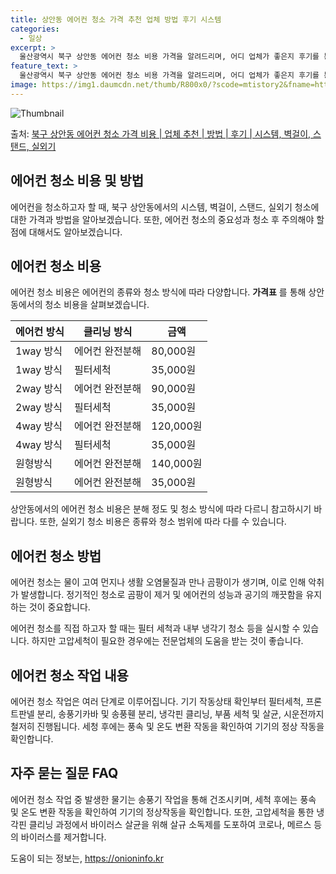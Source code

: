```yaml
---
title: 상안동 에어컨 청소 가격 추천 업체 방법 후기 시스템
categories:
  - 일상
excerpt: >
  울산광역시 북구 상안동 에어컨 청소 비용 가격을 알려드리며, 어디 업체가 좋은지 후기를 통해 알아보겠습니다. 현재 글에서는 시스템, 벽걸이, 스탠드, 실외기 각각에 대해 청소 비용이 나와 있으니 참고하시면 되겠습니다. 에어컨 분해 청소 방법 보기 👈 클릭셀프 에어컨 청소 방법 보기👈 클릭북구 상안동 에어컨 청소 비용시스템에어컨 방식클리닝방식금액1way 방식에어컨 완전분해80,000원1way 방식에어컨 필터세척35,000원2way 방식에어컨 완전분해90,000원2way 방식에어컨 필터세척35,000원4way 방식에어컨 완전분해120,000원4way 방식에어컨 필터세척35,000원원형방식에어컨 완전분해140,000원원형방식에어컨 필터세척35,000원에어컨 청소 견적 샘플 보기 👈 클릭에어컨 냄새의 원인에어컨..
feature_text: >
  울산광역시 북구 상안동 에어컨 청소 비용 가격을 알려드리며, 어디 업체가 좋은지 후기를 통해 알아보겠습니다. 현재 글에서는 시스템, 벽걸이, 스탠드, 실외기 각각에 대해 청소 비용이 나와 있으니 참고하시면 되겠습니다. 에어컨 분해 청소 방법 보기 👈 클릭셀프 에어컨 청소 방법 보기👈 클릭북구 상안동 에어컨 청소 비용시스템에어컨 방식클리닝방식금액1way 방식에어컨 완전분해80,000원1way 방식에어컨 필터세척35,000원2way 방식에어컨 완전분해90,000원2way 방식에어컨 필터세척35,000원4way 방식에어컨 완전분해120,000원4way 방식에어컨 필터세척35,000원원형방식에어컨 완전분해140,000원원형방식에어컨 필터세척35,000원에어컨 청소 견적 샘플 보기 👈 클릭에어컨 냄새의 원인에어컨..
image: https://img1.daumcdn.net/thumb/R800x0/?scode=mtistory2&fname=https%3A%2F%2Fblog.kakaocdn.net%2Fdn%2FbVOMh6%2FbtsHxBwI65p%2FVFAAXFuYXYXdkPBDCD8wbk%2Fimg.webp
---
```


![Thumbnail](https://img1.daumcdn.net/thumb/R800x0/?scode=mtistory2&fname=https%3A%2F%2Fblog.kakaocdn.net%2Fdn%2FbVOMh6%2FbtsHxBwI65p%2FVFAAXFuYXYXdkPBDCD8wbk%2Fimg.webp)

<p>출처: <a href="https://onioninfo.kr/entry/%EB%B6%81%EA%B5%AC-%EC%83%81%EC%95%88%EB%8F%99-%EC%97%90%EC%96%B4%EC%BB%A8-%EC%B2%AD%EC%86%8C-%EA%B0%80%EA%B2%A9-%EB%B9%84%EC%9A%A9-%EC%97%85%EC%B2%B4-%EC%B6%94%EC%B2%9C-%EB%B0%A9%EB%B2%95-%ED%9B%84%EA%B8%B0-%EC%8B%9C%EC%8A%A4%ED%85%9C-%EB%B2%BD%EA%B1%B8%EC%9D%B4-%EC%8A%A4%ED%83%A0%EB%93%9C-%EC%8B%A4%EC%99%B8%EA%B8%B0" rel="dofollow">북구 상안동 에어컨 청소 가격 비용 | 업체 추천 | 방법 | 후기 | 시스템, 벽걸이, 스탠드, 실외기</a> </p>

## 에어컨 청소 비용 및 방법

에어컨을 청소하고자 할 때, 북구 상안동에서의 시스템, 벽걸이, 스탠드, 실외기 청소에 대한 가격과 방법을 알아보겠습니다. 또한, 에어컨
청소의 중요성과 청소 후 주의해야 할 점에 대해서도 알아보겠습니다.

## 에어컨 청소 비용

에어컨 청소 비용은 에어컨의 종류와 청소 방식에 따라 다양합니다. **가격표** 를 통해 상안동에서의 청소 비용을 살펴보겠습니다.

에어컨 방식 | 클리닝 방식 | 금액  
---|---|---  
1way 방식 | 에어컨 완전분해 | 80,000원  
1way 방식 | 필터세척 | 35,000원  
2way 방식 | 에어컨 완전분해 | 90,000원  
2way 방식 | 필터세척 | 35,000원  
4way 방식 | 에어컨 완전분해 | 120,000원  
4way 방식 | 필터세척 | 35,000원  
원형방식 | 에어컨 완전분해 | 140,000원  
원형방식 | 에어컨 완전분해 | 35,000원  
  
상안동에서의 에어컨 청소 비용은 분해 정도 및 청소 방식에 따라 다르니 참고하시기 바랍니다. 또한, 실외기 청소 비용은 종류와 청소 범위에
따라 다를 수 있습니다.

## 에어컨 청소 방법

에어컨 청소는 물이 고여 먼지나 생활 오염물질과 만나 곰팡이가 생기며, 이로 인해 악취가 발생합니다. 정기적인 청소로 곰팡이 제거 및
에어컨의 성능과 공기의 깨끗함을 유지하는 것이 중요합니다.

에어컨 청소를 직접 하고자 할 때는 필터 세척과 내부 냉각기 청소 등을 실시할 수 있습니다. 하지만 고압세척이 필요한 경우에는 전문업체의
도움을 받는 것이 좋습니다.

## 에어컨 청소 작업 내용

에어컨 청소 작업은 여러 단계로 이루어집니다. 기기 작동상태 확인부터 필터세척, 프론트판넬 분리, 송풍기카바 및 송풍휀 분리, 냉각핀
클리닝, 부품 세척 및 살균, 시운전까지 철저히 진행됩니다. 세청 후에는 풍속 및 온도 변환 작동을 확인하여 기기의 정상 작동을 확인합니다.

## 자주 묻는 질문 FAQ

에어컨 청소 작업 중 발생한 물기는 송풍기 작업을 통해 건조시키며, 세척 후에는 풍속 및 온도 변환 작동을 확인하여 기기의 정상작동을
확인합니다. 또한, 고압세척을 통한 냉각핀 클리닝 과정에서 바이러스 살균을 위해 살규 소독제를 도포하여 코로나, 메르스 등의 바이러스를
제거합니다.



 

도움이 되는 정보는, <a href="https://onioninfo.kr" rel="dofollow">https://onioninfo.kr</a>


